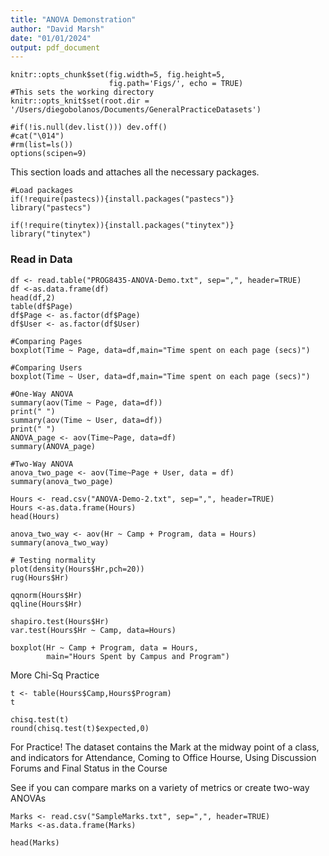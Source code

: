 ```yaml
---
title: "ANOVA Demonstration"
author: "David Marsh"
date: "01/01/2024"
output: pdf_document
---
```

```R{r setup, include=FALSE}
knitr::opts_chunk$set(fig.width=5, fig.height=5,
                      fig.path='Figs/', echo = TRUE)
#This sets the working directory
knitr::opts_knit$set(root.dir = '/Users/diegobolanos/Documents/GeneralPracticeDatasets')
```

```R{r}
#if(!is.null(dev.list())) dev.off()
#cat("\014") 
#rm(list=ls())
options(scipen=9)
```
This section loads and attaches all the necessary packages.

```R{r}
#Load packages
if(!require(pastecs)){install.packages("pastecs")}
library("pastecs")

if(!require(tinytex)){install.packages("tinytex")}
library("tinytex")

```
### Read in Data

```R{r}
df <- read.table("PROG8435-ANOVA-Demo.txt", sep=",", header=TRUE)
df <-as.data.frame(df)
head(df,2)
table(df$Page)
df$Page <- as.factor(df$Page)
df$User <- as.factor(df$User)
```

```R{r}
#Comparing Pages
boxplot(Time ~ Page, data=df,main="Time spent on each page (secs)")

#Comparing Users
boxplot(Time ~ User, data=df,main="Time spent on each page (secs)")
```
 
```R{r}
#One-Way ANOVA
summary(aov(Time ~ Page, data=df))
print(" ")
summary(aov(Time ~ User, data=df))
print(" ")
ANOVA_page <- aov(Time~Page, data=df)
summary(ANOVA_page)
```

```R{r}
#Two-Way ANOVA
anova_two_page <- aov(Time~Page + User, data = df)
summary(anova_two_page)
```

```R{r}
Hours <- read.csv("ANOVA-Demo-2.txt", sep=",", header=TRUE)
Hours <-as.data.frame(Hours)
head(Hours)

anova_two_way <- aov(Hr ~ Camp + Program, data = Hours)
summary(anova_two_way)

# Testing normality
plot(density(Hours$Hr,pch=20))
rug(Hours$Hr)

qqnorm(Hours$Hr)
qqline(Hours$Hr)

shapiro.test(Hours$Hr)
var.test(Hours$Hr ~ Camp, data=Hours)

boxplot(Hr ~ Camp + Program, data = Hours,
        main="Hours Spent by Campus and Program")
```

More Chi-Sq Practice

```R{r}
t <- table(Hours$Camp,Hours$Program)
t

chisq.test(t)
round(chisq.test(t)$expected,0)
```

For Practice!
The dataset contains the Mark at the midway point of a class, and indicators
for Attendance, Coming to Office Hourse, Using Discussion Forums and 
Final Status in the Course

See if you can compare marks on a variety of metrics or create two-way ANOVAs

```R{r}
Marks <- read.csv("SampleMarks.txt", sep=",", header=TRUE)
Marks <-as.data.frame(Marks)

head(Marks)

```


